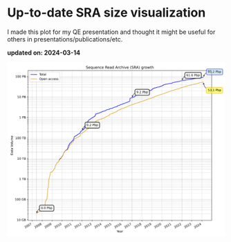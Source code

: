 # Up-to-date SRA size visualization

I made this plot for my QE presentation and thought it might be useful for others in presentations/publications/etc.

**updated on: 2024-03-14**


![SRA Data Growth](sra_data_growth.png)